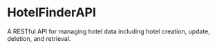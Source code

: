 # HotelFinderAPI
A RESTful API for managing hotel data including hotel creation, update, deletion, and retrieval.
